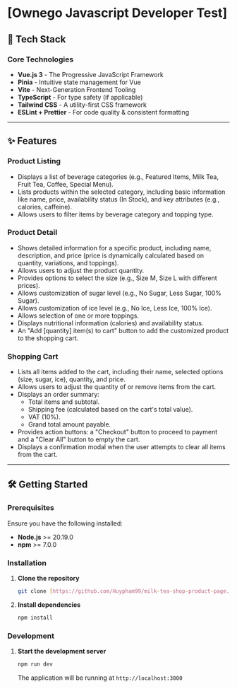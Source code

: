 # [Ownego Javascript Developer Test]

## 🚀 Tech Stack

### Core Technologies

- **Vue.js 3** - The Progressive JavaScript Framework
- **Pinia** - Intuitive state management for Vue
- **Vite** - Next-Generation Frontend Tooling
- **TypeScript** - For type safety (if applicable)
- **Tailwind CSS** - A utility-first CSS framework
- **ESLint + Prettier** - For code quality & consistent formatting

---

## ✨ Features

### Product Listing

- Displays a list of beverage categories (e.g., Featured Items, Milk Tea, Fruit Tea, Coffee, Special Menu).
- Lists products within the selected category, including basic information like name, price, availability status (In Stock), and key attributes (e.g., calories, caffeine).
- Allows users to filter items by beverage category and topping type.

### Product Detail

- Shows detailed information for a specific product, including name, description, and price (price is dynamically calculated based on quantity, variations, and toppings).
- Allows users to adjust the product quantity.
- Provides options to select the size (e.g., Size M, Size L with different prices).
- Allows customization of sugar level (e.g., No Sugar, Less Sugar, 100% Sugar).
- Allows customization of ice level (e.g., No Ice, Less Ice, 100% Ice).
- Allows selection of one or more toppings.
- Displays nutritional information (calories) and availability status.
- An "Add [quantity] item(s) to cart" button to add the customized product to the shopping cart.

### Shopping Cart

- Lists all items added to the cart, including their name, selected options (size, sugar, ice), quantity, and price.
- Allows users to adjust the quantity of or remove items from the cart.
- Displays an order summary:
  - Total items and subtotal.
  - Shipping fee (calculated based on the cart's total value).
  - VAT (10%).
  - Grand total amount payable.
- Provides action buttons: a "Checkout" button to proceed to payment and a "Clear All" button to empty the cart.
- Displays a confirmation modal when the user attempts to clear all items from the cart.

---

## 🛠️ Getting Started

### Prerequisites

Ensure you have the following installed:

- **Node.js** >= 20.19.0
- **npm** >= 7.0.0

### Installation

1.  **Clone the repository**

    ```bash
    git clone [https://github.com/Huypham99/milk-tea-shop-product-page.git](https://github.com/Huypham99/milk-tea-shop-product-page.git)
    ```

2.  **Install dependencies**
    ```bash
    npm install
    ```

### Development

1.  **Start the development server**

    ```bash
    npm run dev
    ```

    The application will be running at `http://localhost:3000`
